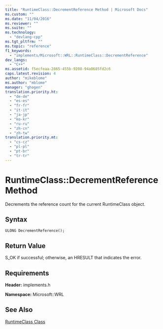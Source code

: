 ```yaml
---
title: "RuntimeClass::DecrementReference Method | Microsoft Docs"
ms.custom: ""
ms.date: "11/04/2016"
ms.reviewer: ""
ms.suite: ""
ms.technology: 
  - "devlang-cpp"
ms.tgt_pltfrm: ""
ms.topic: "reference"
f1_keywords: 
  - "implements/Microsoft::WRL::RuntimeClass::DecrementReference"
dev_langs: 
  - "C++"
ms.assetid: f5ecfeaa-2865-455b-9208-94a0685fd2c6
caps.latest.revision: 4
author: "mikeblome"
ms.author: "mblome"
manager: "ghogen"
translation.priority.ht: 
  - "de-de"
  - "es-es"
  - "fr-fr"
  - "it-it"
  - "ja-jp"
  - "ko-kr"
  - "ru-ru"
  - "zh-cn"
  - "zh-tw"
translation.priority.mt: 
  - "cs-cz"
  - "pl-pl"
  - "pt-br"
  - "tr-tr"
---
```

# RuntimeClass::DecrementReference Method
Decrements the reference count for the current RuntimeClass object.  
  
## Syntax  
  
```  
ULONG DecrementReference();  
```  
  
## Return Value  
 S_OK if successful; otherwise, an HRESULT that indicates the error.  
  
## Requirements  
 **Header:** implements.h  
  
 **Namespace:** Microsoft::WRL  
  
## See Also  
 [RuntimeClass Class](../windows/runtimeclass-class.md)